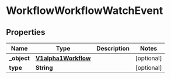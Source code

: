 

# WorkflowWorkflowWatchEvent

## Properties

Name | Type | Description | Notes
------------ | ------------- | ------------- | -------------
**_object** | [**V1alpha1Workflow**](V1alpha1Workflow.md) |  |  [optional]
**type** | **String** |  |  [optional]



